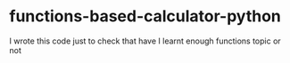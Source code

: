 # functions-based-calculator-python
I wrote this code just to check that have I learnt enough functions topic or not
